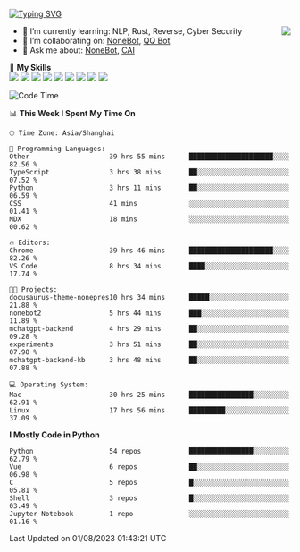 [![Typing SVG](https://readme-typing-svg.herokuapp.com?size=25&duration=2500&color=8C43EA&vCenter=true&width=200&height=40&lines=Hi+there+%F0%9F%91%8B%F0%9F%8F%BB;I'm+yanyongyu)](https://git.io/typing-svg)

<a href="#">
  <img align="right" src="https://github-readme-stats.vercel.app/api?username=yanyongyu&count_private=true&show_icons=true&bg_color=15,f2f7fd,E0EAFC" />
</a>

- 🌱 I’m currently learning: NLP, Rust, Reverse, Cyber Security
- 👯 I’m collaborating on: [NoneBot](https://github.com/nonebot), [QQ Bot](https://github.com/Mrs4s/go-cqhttp)
- 💬 Ask me about: [NoneBot](https://github.com/nonebot), [CAI](https://github.com/cscs181/CAI)

🌟 **My Skills**  
![](https://img.shields.io/badge/-Python-3e74a2?style=flat-square&logo=Python&logoColor=fff)
![](https://img.shields.io/badge/-Node.js-339933?style=flat-square&logo=Node.js&logoColor=fff)
![](https://img.shields.io/badge/-Vue-4fc08d?style=flat-square&logo=Vue.js&logoColor=fff)
![](https://img.shields.io/badge/-React-2d98ce?style=flat-square&logo=React&logoColor=fff)
![](https://img.shields.io/badge/-Docker-2496ED?style=flat-square&logo=Docker&logoColor=fff)
![](https://img.shields.io/badge/-Linux-000000?style=flat-square&logo=Linux&logoColor=fff)
![](https://img.shields.io/badge/-MySQL-4479A1?style=flat-square&logo=MySQL&logoColor=fff)
![](https://img.shields.io/badge/-Redis-DC382D?style=flat-square&logo=Redis&logoColor=fff)
![](https://img.shields.io/badge/-MongoDB-47A248?style=flat-square&logo=MongoDB&logoColor=fff)

<!--START_SECTION:waka-->
![Code Time](http://img.shields.io/badge/Code%20Time-4%2C606%20hrs%2035%20mins-blue)

📊 **This Week I Spent My Time On** 

```text
🕑︎ Time Zone: Asia/Shanghai

💬 Programming Languages: 
Other                    39 hrs 55 mins      █████████████████████░░░░   82.56 % 
TypeScript               3 hrs 38 mins       ██░░░░░░░░░░░░░░░░░░░░░░░   07.52 % 
Python                   3 hrs 11 mins       ██░░░░░░░░░░░░░░░░░░░░░░░   06.59 % 
CSS                      41 mins             ░░░░░░░░░░░░░░░░░░░░░░░░░   01.41 % 
MDX                      18 mins             ░░░░░░░░░░░░░░░░░░░░░░░░░   00.62 % 

🔥 Editors: 
Chrome                   39 hrs 46 mins      █████████████████████░░░░   82.26 % 
VS Code                  8 hrs 34 mins       ████░░░░░░░░░░░░░░░░░░░░░   17.74 % 

🐱‍💻 Projects: 
docusaurus-theme-nonepres10 hrs 34 mins      █████░░░░░░░░░░░░░░░░░░░░   21.88 % 
nonebot2                 5 hrs 44 mins       ███░░░░░░░░░░░░░░░░░░░░░░   11.89 % 
mchatgpt-backend         4 hrs 29 mins       ██░░░░░░░░░░░░░░░░░░░░░░░   09.28 % 
experiments              3 hrs 51 mins       ██░░░░░░░░░░░░░░░░░░░░░░░   07.98 % 
mchatgpt-backend-kb      3 hrs 48 mins       ██░░░░░░░░░░░░░░░░░░░░░░░   07.88 % 

💻 Operating System: 
Mac                      30 hrs 25 mins      ████████████████░░░░░░░░░   62.91 % 
Linux                    17 hrs 56 mins      █████████░░░░░░░░░░░░░░░░   37.09 % 
```

**I Mostly Code in Python** 

```text
Python                   54 repos            ████████████████░░░░░░░░░   62.79 % 
Vue                      6 repos             ██░░░░░░░░░░░░░░░░░░░░░░░   06.98 % 
C                        5 repos             █░░░░░░░░░░░░░░░░░░░░░░░░   05.81 % 
Shell                    3 repos             █░░░░░░░░░░░░░░░░░░░░░░░░   03.49 % 
Jupyter Notebook         1 repo              ░░░░░░░░░░░░░░░░░░░░░░░░░   01.16 % 
```




 Last Updated on 01/08/2023 01:43:21 UTC
<!--END_SECTION:waka-->
